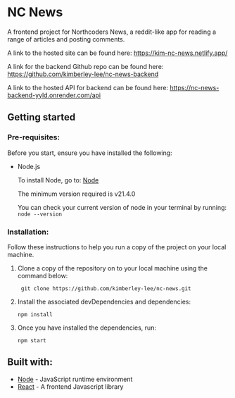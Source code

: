 # NC News

A frontend project for Northcoders News, a reddit-like app for reading a range of articles and posting comments.

A link to the hosted site can be found here: https://kim-nc-news.netlify.app/

A link for the backend Github repo can be found here: https://github.com/kimberley-lee/nc-news-backend

A link to the hosted API for backend can be found here: https://nc-news-backend-yyld.onrender.com/api

## Getting started

### Pre-requisites:

Before you start, ensure you have installed the following:

- Node.js

  To install Node, go to: [Node](https://nodejs.org/en/download/)

  The minimum version required is v21.4.0

  You can check your current version of node in your terminal by running:
  `node --version`

### Installation:

Follow these instructions to help you run a copy of the project on your local machine.

1. Clone a copy of the repository on to your local machine using the command below:

   ` git clone https://github.com/kimberley-lee/nc-news.git`

2. Install the associated devDependencies and dependencies:

   `npm install`

3. Once you have installed the dependencies, run:

   `npm start`

## Built with:

- [Node](https://nodejs.org/en/) - JavaScript runtime environment
- [React](https://react.dev/) - A frontend Javascript library
